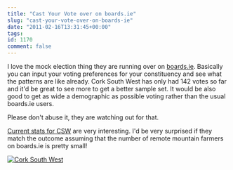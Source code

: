 ```yaml
---
title: "Cast Your Vote over on boards.ie"
slug: "cast-your-vote-over-on-boards-ie"
date: "2011-02-16T13:31:45+00:00"
tags:
id: 1170
comment: false
---
```


I love the mock election thing they are running over on [boards.ie](http://www.boards.ie/vote/). Basically you can input your voting preferences for your constituency and see what the patterns are like already. Cork South West has only had 142 votes so far and it'd be great to see more to get a better sample set. It would be also good to get as wide a demographic as possible voting rather than the usual boards.ie users.

Please don't abuse it, they are watching out for that.

[Current stats for CSW](http://www.boards.ie/vote/results.php?c_id=8) are very interesting. I'd be very surprised if they match the outcome assuming that the number of remote mountain farmers on boards.ie is pretty small!

[![](https://s3-eu-west-1.amazonaws.com/conoroneill.com/wp-content/uploads/2011/02/csw.jpg "Cork South West")](http://www.boards.ie/vote/results.php?c_id=8)
